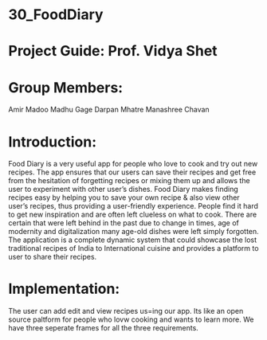 # 30_FoodDiary

# Project Guide: Prof. Vidya Shet

# Group Members:
Amir Madoo
Madhu Gage
Darpan Mhatre 
Manashree Chavan

# Introduction:

Food Diary is a very useful app for people who love to cook and try out new recipes.
The app ensures that our users can save their recipes and get free from the hesitation of
forgetting recipes or mixing them up and allows the user to experiment with other
user’s dishes. Food Diary makes finding recipes easy by helping you to save your own
recipe & also view other user’s recipes, thus providing a user-friendly experience.
People find it hard to get new inspiration and are often left clueless on what to cook.
There are certain that were left behind in the past due to change in times, age of
modernity and digitalization many age-old dishes were left simply forgotten. The
application is a complete dynamic system that could showcase the lost traditional
recipes of India to International cuisine and provides a platform to user to share their
recipes.


# Implementation:
The user can add edit and view recipes us=ing our app. Its like an open source paltform for people who lovw cooking and wants to learn more.
We have three seperate frames for all the three requirements.
